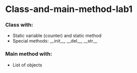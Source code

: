 # Class-and-main-method-lab1
### Class with:
* Static variable (counter) and static method
* Special methods: \_\_init__, \_\_del__, \_\_str__

### Main method with:
* List of objects
